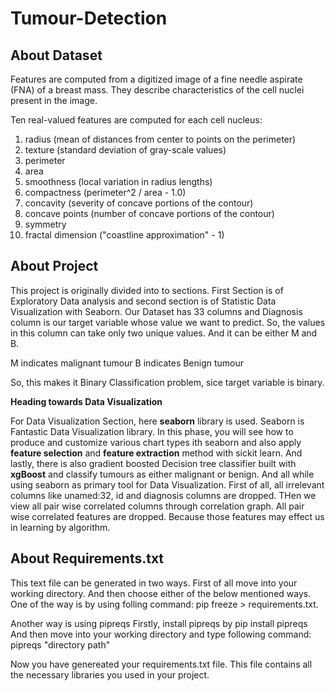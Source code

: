 # Tumour-Detection

## About Dataset

Features are computed from a digitized image of a fine needle aspirate (FNA) of a breast mass. They describe characteristics of the cell nuclei present in the image.

Ten real-valued features are computed for each cell nucleus:

1) radius (mean of distances from center to points on the perimeter)
2) texture (standard deviation of gray-scale values)
3) perimeter
4) area
5) smoothness (local variation in radius lengths)
6) compactness (perimeter^2 / area - 1.0)
7) concavity (severity of concave portions of the contour)
8) concave points (number of concave portions of the contour)
9) symmetry
10) fractal dimension ("coastline approximation" - 1)

## About Project
This project is originally divided into to sections. First Section is of Exploratory Data analysis and second section is of Statistic Data Visualization with Seaborn. 
Our Dataset has 33 columns and Diagnosis column is our target variable whose value we want to predict. So, the values in this column can take only two unique values. And it can be either M and B. 

M indicates malignant tumour
B indicates Benign tumour

So, this makes it Binary Classification problem, sice target variable is binary.

**Heading towards Data Visualization**

For Data Visualization Section, here **seaborn** library is used. Seaborn is Fantastic Data Visualization library. In this phase, you will see how to produce and customize various chart types ith seaborn and also apply **feature selection** and **feature extraction** method with sickit learn. And lastly, there is also gradient boosted Decision tree classifier built with **xgBoost** and classify tumours as either malignant or benign.
And all while using seaborn as primary tool for Data Visualization.
First of all, all irrelevant columns like unamed:32, id and diagnosis columns are dropped. THen we view all pair wise correlated columns through correlation graph. All pair wise correlated features are dropped. Because those features may effect us in learning by algorithm. 


## About Requirements.txt

This text file can be generated in two ways. 
First of all move into your working directory. And then choose either of the below mentioned ways.
One of the way is by using folling command:
  pip freeze > requirements.txt.
  
Another way is using pipreqs
Firstly, install pipreqs by pip install pipreqs
And then move into your working directory and type following command:
  pipreqs "directory path"
  
Now you have genereated your requirements.txt file. This file contains all the necessary libraries you used in your project.


